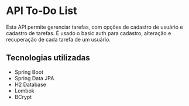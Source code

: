 # API To-Do List
Esta API permite gerenciar tarefas, com opções de cadastro de usuário e cadastro de tarefas. É usado o basic auth para cadastro, alteração e recuperação de cada tarefa de um usuário.

## Tecnologias utilizadas
- Spring Boot
- Spring Data JPA
- H2 Database
- Lombok
- BCrypt
